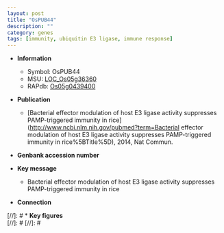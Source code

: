 ```yaml
---
layout: post
title: "OsPUB44"
description: ""
category: genes
tags: [immunity, ubiquitin E3 ligase, immune response]
---
```


* **Information**  
    + Symbol: OsPUB44  
    + MSU: [LOC_Os05g36360](http://rice.plantbiology.msu.edu/cgi-bin/ORF_infopage.cgi?orf=LOC_Os05g36360)  
    + RAPdb: [Os05g0439400](http://rapdb.dna.affrc.go.jp/viewer/gbrowse_details/irgsp1?name=Os05g0439400)  

* **Publication**  
    + [Bacterial effector modulation of host E3 ligase activity suppresses PAMP-triggered immunity in rice](http://www.ncbi.nlm.nih.gov/pubmed?term=Bacterial effector modulation of host E3 ligase activity suppresses PAMP-triggered immunity in rice%5BTitle%5D), 2014, Nat Commun.

* **Genbank accession number**  

* **Key message**  
    + Bacterial effector modulation of host E3 ligase activity suppresses PAMP-triggered immunity in rice

* **Connection**  

[//]: # * **Key figures**  
[//]: # 
[//]: # 
